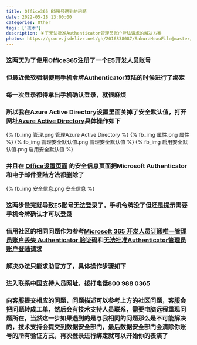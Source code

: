 ```yaml
---
title: Office365 E5账号遇到的问题
date: 2022-05-18 13:00:00
categories: Other
tags: ['技术'] 
description: 关于无法批准Authenticator管理员账户登陆请求的解决方案
photos: https://gcore.jsdelivr.net/gh/2016838087/SakuraHexoFile@master/themes/images/background/37.jpg
---
```

<!-- more -->
### 这两天为了使用Office365注册了一个E5开发人员账号
### 但最近微软强制使用手机令牌Authenticator登陆的时候进行了绑定
### 每一次登录都得拿出手机确认登录，就很麻烦
### 所以我在Azure Active Directory设置里面关掉了安全默认值，打开网址[Azure Active Directory](https://portal.azure.com/#home "Azure Active Directory")具体操作如下
{% fb_img 管理.png 管理Azure Active Directory %}
{% fb_img 属性.png 属性 %}
{% fb_img 管理安全默认值.png 管理安全默认值 %}
{% fb_img 启用安全默认值.png 启用安全默认值 %}
### 并且在 [Office设置页面](https://mysignins.microsoft.com/security-info "Office设置页面") 的安全信息页面把Microsoft Authenticator和电子邮件登陆方法都删除了
{% fb_img 安全信息.png 安全信息 %}
### 这两步做完就导致E5账号无法登录了，手机令牌没了但还是提示需要手机令牌确认才可以登录
### 借用社区的相同问题作为参考[Microsoft 365 开发人员订阅唯一管理员账户丢失 Authenticator 验证码](https://answers.microsoft.com/zh-hans/msoffice/forum/all/microsoft-365/4c319bcc-d110-4702-a175-d766fc87398b "Microsoft 365 开发人员订阅唯一管理员账户丢失 Authenticator 验证码")和[无法批准Authenticator管理员账户登陆请求](https://answers.microsoft.com/zh-hans/msoffice/forum/all/%E6%97%A0%E6%B3%95%E6%89%B9%E5%87%86authenticator/cff1298f-617b-4d74-b760-f59832b56d05 "无法批准Authenticator管理员账户登陆请求")
### 解决办法只能求助官方了，具体操作步骤如下

### 进入[联系中国支持人员](https://docs.microsoft.com/zh-cn/microsoft-365/admin/support/china-prc?view=o365-worldwide "联系中国支持人员")网址，拨打电话800 988 0365
### 向客服提交相应的问题，问题描述可以参考上方的社区问题，客服会把问题转成工单，然后会有技术支持人员联系，需要电脑远程重现问题所在，当然这一步如果遇到的是与我相同的问题那么是不可能解决的，技术支持会提交到数据安全部门，最后数据安全部门会清除你账号的所有验证方式，再次登录进行绑定就可以开始你的表演了